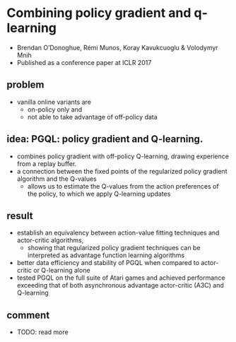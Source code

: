 # Combining policy gradient and q-learning
* Brendan O’Donoghue, Rémi Munos, Koray Kavukcuoglu & Volodymyr Mnih
* Published as a conference paper at ICLR 2017

## problem
* vanilla online variants are
  * on-policy only and
  * not able to take advantage of off-policy data

## idea:  PGQL: policy gradient and Q-learning.
* combines policy gradient with off-policy Q-learning,
  drawing experience from a replay buffer.
* a connection between the fixed points of the regularized policy gradient algorithm and the Q-values
  * allows us to estimate the Q-values from the action preferences of the policy,
    to which we apply Q-learning updates

## result
* establish an equivalency between action-value fitting techniques and actor-critic algorithms,
  * showing that regularized policy gradient techniques can be interpreted as
    advantage function learning algorithms
* better data efficiency and stability of PGQL when compared to actor-critic or Q-learning alone
* tested PGQL on the full suite of Atari games and
  achieved performance exceeding that of both asynchronous advantage actor-critic (A3C) and Q-learning

## comment
* TODO: read more
